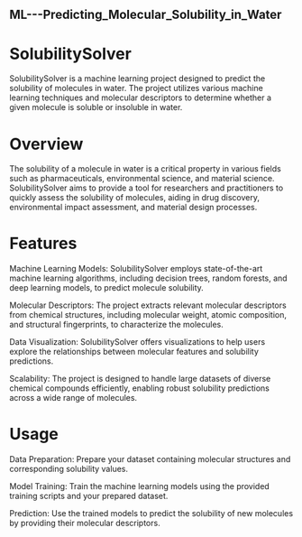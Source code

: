 ## ML---Predicting_Molecular_Solubility_in_Water

# SolubilitySolver

SolubilitySolver is a machine learning project designed to predict the solubility of molecules in water. The project utilizes various machine learning techniques and molecular descriptors to determine whether a given molecule is soluble or insoluble in water.

# Overview

The solubility of a molecule in water is a critical property in various fields such as pharmaceuticals, environmental science, and material science. SolubilitySolver aims to provide a tool for researchers and practitioners to quickly assess the solubility of molecules, aiding in drug discovery, environmental impact assessment, and material design processes.

# Features

Machine Learning Models: SolubilitySolver employs state-of-the-art machine learning algorithms, including decision trees, random forests, and deep learning models, to predict molecule solubility.

Molecular Descriptors: The project extracts relevant molecular descriptors from chemical structures, including molecular weight, atomic composition, and structural fingerprints, to characterize the molecules.

Data Visualization: SolubilitySolver offers visualizations to help users explore the relationships between molecular features and solubility predictions.

Scalability: The project is designed to handle large datasets of diverse chemical compounds efficiently, enabling robust solubility predictions across a wide range of molecules.

# Usage

Data Preparation: Prepare your dataset containing molecular structures and corresponding solubility values.

Model Training: Train the machine learning models using the provided training scripts and your prepared dataset.

Prediction: Use the trained models to predict the solubility of new molecules by providing their molecular descriptors.
